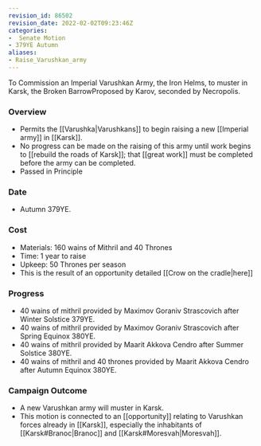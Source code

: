 ```yaml
---
revision_id: 86502
revision_date: 2022-02-02T09:23:46Z
categories:
-  Senate Motion
- 379YE Autumn
aliases:
- Raise_Varushkan_army
---
```


To Commission an Imperial Varushkan Army, the Iron Helms, to muster in Karsk, the Broken BarrowProposed by Karov, seconded by Necropolis. 

### Overview
* Permits the [[Varushka|Varushkans]] to begin raising a new [[Imperial army]] in [[Karsk]].
* No progress can be made on the raising of this army until work begins to [[rebuild the roads of Karsk]]; that [[great work]] must be completed before the army can be completed.
* Passed in Principle

### Date
* Autumn 379YE.

### Cost
* Materials: 160 wains of Mithril and 40 Thrones
* Time: 1 year to raise
* Upkeep: 50 Thrones per season
* This is the result of an opportunity detailed [[Crow on the cradle|here]]

### Progress
* 40 wains of mithril provided by Maximov Goraniv Strascovich after Winter Solstice 379YE.
* 40 wains of mithril provided by Maximov Goraniv Strascovich after Spring Equinox 380YE.
* 40 wains of mithril provided by Maarit Akkova Cendro after Summer Solstice 380YE.
* 40 wains of mithril and 40 thrones provided by Maarit Akkova Cendro after Autumn Equinox 380YE.

### Campaign Outcome
* A new Varushkan army will muster in Karsk.
* This motion is connected to an [[opportunity]] relating to Varushkan forces already in [[Karsk]], especially the inhabitants of [[Karsk#Branoc|Branoc]] and [[Karsk#Moresvah|Moresvah]].


